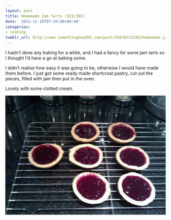 ```yaml
---
layout: post
title: Homemade Jam Tarts (323/365)
date: '2011-11-19T07:39:00+00:00'
categories:
- cooking
tumblr_url: http://www.somethingnew365.com/post/43670215256/homemade-jam-tarts-323365
---
```

I hadn’t done any baking for a while, and I had a fancy for some jam tarts so I thought I’d have a go at baking some. 

I didn’t realise how easy it was going to be, otherwise I would have made them before. I just got some ready made shortcrust pastry, cut out the pieces, filled with jam then put in the oven.

Lovely with some clotted cream.

![Jam Tarts](/images/tumblr_files/tumblr_milbqh12Wp1s6o6vno1_1280.jpg)
